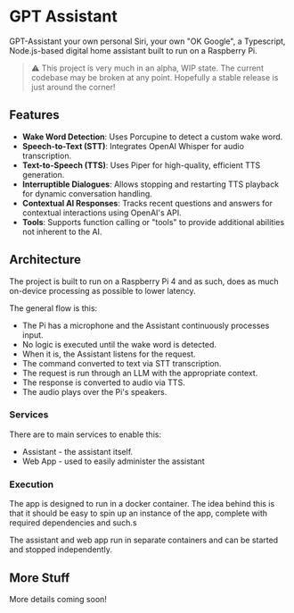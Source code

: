 # GPT Assistant

GPT-Assistant your own personal Siri, your own "OK Google", a Typescript, Node.js-based digital home assistant built to run on a Raspberry Pi.

> :warning: This project is very much in an alpha, WIP state. The current codebase may be broken at any point. Hopefully a stable release is just around the corner!

## Features

- **Wake Word Detection**: Uses Porcupine to detect a custom wake word.
- **Speech-to-Text (STT)**: Integrates OpenAI Whisper for audio transcription.
- **Text-to-Speech (TTS)**: Uses Piper for high-quality, efficient TTS generation.
- **Interruptible Dialogues**: Allows stopping and restarting TTS playback for dynamic conversation handling.
- **Contextual AI Responses**: Tracks recent questions and answers for contextual interactions using OpenAI's API.
- **Tools**: Supports function calling or "tools" to provide additional abilities not inherent to the AI.

## Architecture

The project is built to run on a Raspberry Pi 4 and as such, does as much on-device processing as possible to lower latency.

The general flow is this:
* The Pi has a microphone and the Assistant continuously processes input.
* No logic is executed until the wake word is detected.
* When it is, the Assistant listens for the request.
* The command converted to text via STT transcription.
* The request is run through an LLM with the appropriate context.
* The response is converted to audio via TTS.
* The audio plays over the Pi's speakers.

### Services

There are to main services to enable this:
* Assistant - the assistant itself.
* Web App - used to easily administer the assistant

### Execution

The app is designed to run in a docker container. The idea behind this is that it should be easy to spin up an instance of the app, complete with required dependencies and such.s

The assistant and web app run in separate containers and can be started and stopped independently.

## More Stuff

More details coming soon!